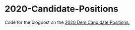 # 2020-Candidate-Positions

Code for the blogpost on the [2020 Dem Candidate Positions.](https://www.dataforprogress.org/blog/2019/6/11/who-is-the-most-progressive-democrat)
